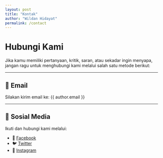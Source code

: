 ```yaml
---
layout: post
title: "Kontak"
author: "Wildan Hidayat"
permalink: /contact
---
```


# Hubungi Kami

Jika kamu memiliki pertanyaan, kritik, saran, atau sekadar ingin menyapa, jangan ragu untuk menghubungi kami melalui salah satu metode berikut:

---

## 📧 Email

Silakan kirim email ke: {{ author.email }}

---

## 💬 Sosial Media

Ikuti dan hubungi kami melalui:

- 📘 [Facebook](https://facebook.com/namamu)
- 🐦 [Twitter](https://twitter.com/namamu)
- 📸 [Instagram](https://instagram.com/namamu)
